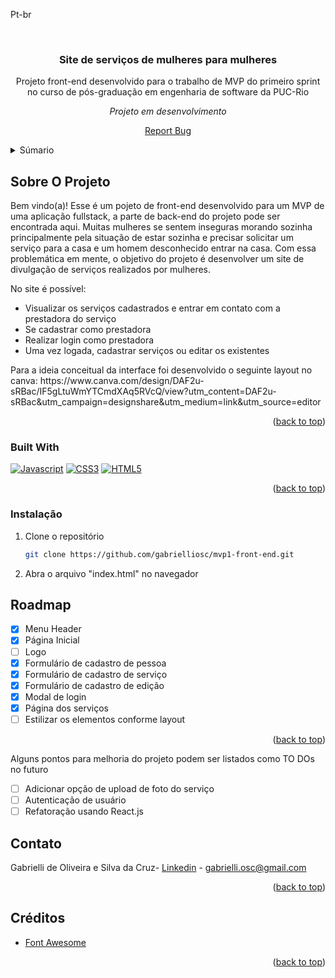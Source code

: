<a name="readme-top">Pt-br</a>

<br />
<div align="center">
<h3 align="center">Site de serviços de mulheres para mulheres</h3>
  <p align="center">
    Projeto front-end desenvolvido para o trabalho de MVP do primeiro sprint no curso de pós-graduação em engenharia de software da PUC-Rio
  </p>
  <p>
    <i>Projeto em desenvolvimento</i>
  </p>
  <p><a href="https://github.com/gabrielliosc/mvp`-front-end/issues">Report Bug</a></p>
</div>

<details>
  <summary>Súmario</summary>
  <ol>
    <li>
      <a href="#sobre-o-projeto">Sobre o projeto</a>
      <ul>
        <li><a href="#built-with">Construído Utilizando</a></li>
      </ul>
    </li>
    <li><a href="#instalacao">Instalação</a></li>
    <li><a href="#roadmap">Roadmap</a></li>
    <li><a href="#contato">Contato</a></li>
    <li><a href="#creditos">Créditos</a></li>
  </ol>
</details>

## Sobre O Projeto

<p>Bem vindo(a)! Esse é um pojeto de front-end desenvolvido para um MVP de uma aplicação fullstack, a parte de back-end do projeto pode ser encontrada aqui.
Muitas mulheres se sentem inseguras morando sozinha principalmente pela situação de estar sozinha e precisar solicitar um serviço para a casa e um homem desconhecido entrar na casa.
Com essa problemática em mente, o objetivo do projeto é desenvolver um site de divulgação de serviços realizados por mulheres.</p>
<p>No site é possível:</p>
<ul>
  <li>Visualizar os serviços cadastrados e entrar em contato com a prestadora do serviço</li>
  <li>Se cadastrar como prestadora</li>
  <li>Realizar login como prestadora</li>
  <li>Uma vez logada, cadastrar serviços ou editar os existentes</li>
</ul> 
<p>Para a ideia conceitual da interface foi desenvolvido o seguinte layout no canva:
https://www.canva.com/design/DAF2u-sRBac/IF5gLtuWmYTCmdXAq5RVcQ/view?utm_content=DAF2u-sRBac&utm_campaign=designshare&utm_medium=link&utm_source=editor

<p align="right">(<a href="#readme-top">back to top</a>)</p>

### Built With

[![Javascript][Javascript]][Javascript-url] [![CSS3][CSS3]][CSS3-url] [![HTML5][HTML5]][HTML5-url]

<p align="right">(<a href="#readme-top">back to top</a>)</p>

### Instalação

1. Clone o repositório
   ```sh
   git clone https://github.com/gabrielliosc/mvp1-front-end.git
   ```
2. Abra o arquivo "index.html" no navegador

## Roadmap

- [x] Menu Header
- [x] Página Inicial
- [ ] Logo
- [x] Formulário de cadastro de pessoa
- [x] Formulário de cadastro de serviço
- [x] Formulário de cadastro de edição
- [x] Modal de login
- [x] Página dos serviços
- [ ] Estilizar os elementos conforme layout

<p align="right">(<a href="#readme-top">back to top</a>)</p>

<p>Alguns pontos para melhoria do projeto podem ser listados como TO DOs no futuro</p>

- [ ] Adicionar opção de upload de foto do serviço
- [ ] Autenticação de usuário
- [ ] Refatoração usando React.js

## Contato

Gabrielli de Oliveira e Silva da Cruz- [Linkedin](https://www.linkedin.com/in/gabrielli-oliveira-cruz/) - gabrielli.osc@gmail.com

<p align="right">(<a href="#readme-top">back to top</a>)</p>

## Créditos

* [Font Awesome](https://fontawesome.com)

<p align="right">(<a href="#readme-top">back to top</a>)</p>

[Javascript]: https://img.shields.io/badge/Javascript-efd81d?style=for-the-badge&logo=javascript&logoColor=ffffff
[Javascript-url]: https://developer.mozilla.org/pt-BR/docs/Web/JavaScript
[HTML5]: https://img.shields.io/badge/Html5-ea5d24?style=for-the-badge&logo=Html5&logoColor=ffffff
[HTML5-url]: https://developer.mozilla.org/en-US/docs/Glossary/HTML5
[CSS3]: https://img.shields.io/badge/css3-2862e9?style=for-the-badge&logo=css3&logoColor=ffffff
[CSS3-url]: https://developer.mozilla.org/pt-BR/docs/Web/CSS
